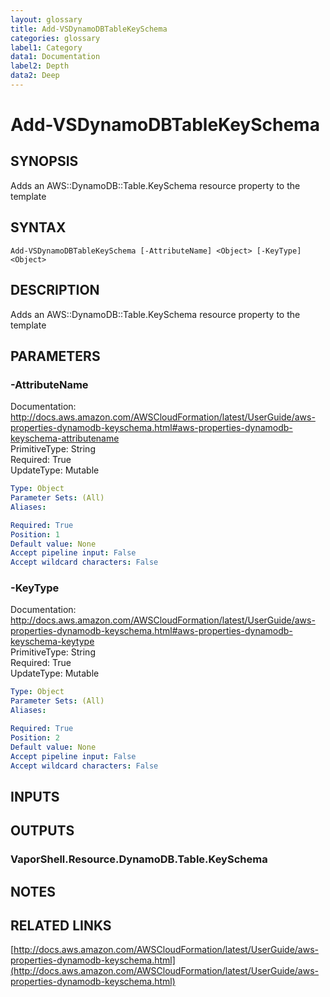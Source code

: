 ```yaml
---
layout: glossary
title: Add-VSDynamoDBTableKeySchema
categories: glossary
label1: Category
data1: Documentation
label2: Depth
data2: Deep
---
```


# Add-VSDynamoDBTableKeySchema

## SYNOPSIS
Adds an AWS::DynamoDB::Table.KeySchema resource property to the template

## SYNTAX

```
Add-VSDynamoDBTableKeySchema [-AttributeName] <Object> [-KeyType] <Object>
```

## DESCRIPTION
Adds an AWS::DynamoDB::Table.KeySchema resource property to the template

## PARAMETERS

### -AttributeName
Documentation: http://docs.aws.amazon.com/AWSCloudFormation/latest/UserGuide/aws-properties-dynamodb-keyschema.html#aws-properties-dynamodb-keyschema-attributename    
PrimitiveType: String    
Required: True    
UpdateType: Mutable

```yaml
Type: Object
Parameter Sets: (All)
Aliases: 

Required: True
Position: 1
Default value: None
Accept pipeline input: False
Accept wildcard characters: False
```

### -KeyType
Documentation: http://docs.aws.amazon.com/AWSCloudFormation/latest/UserGuide/aws-properties-dynamodb-keyschema.html#aws-properties-dynamodb-keyschema-keytype    
PrimitiveType: String    
Required: True    
UpdateType: Mutable

```yaml
Type: Object
Parameter Sets: (All)
Aliases: 

Required: True
Position: 2
Default value: None
Accept pipeline input: False
Accept wildcard characters: False
```

## INPUTS

## OUTPUTS

### VaporShell.Resource.DynamoDB.Table.KeySchema

## NOTES

## RELATED LINKS

[http://docs.aws.amazon.com/AWSCloudFormation/latest/UserGuide/aws-properties-dynamodb-keyschema.html](http://docs.aws.amazon.com/AWSCloudFormation/latest/UserGuide/aws-properties-dynamodb-keyschema.html)

